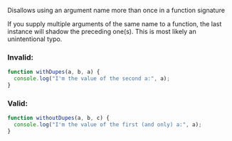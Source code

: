 Disallows using an argument name more than once in a function signature

If you supply multiple arguments of the same name to a function, the last
instance will shadow the preceding one(s). This is most likely an unintentional
typo.

### Invalid:

```typescript
function withDupes(a, b, a) {
  console.log("I'm the value of the second a:", a);
}
```

### Valid:

```typescript
function withoutDupes(a, b, c) {
  console.log("I'm the value of the first (and only) a:", a);
}
```
